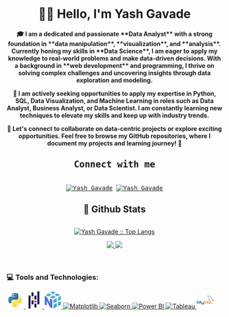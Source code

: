 <div align="center">
<h1 align="center">👋🏻 Hello, I'm Yash Gavade </h1>
<h4 align="center">
🎓 I am a dedicated and passionate **Data Analyst** with a strong foundation in **data manipulation**, **visualization**, and **analysis**. Currently honing my skills in **Data Science**, I am eager to apply my knowledge to real-world problems and make data-driven decisions. With a background in **web development** and programming, I thrive on solving complex challenges and uncovering insights through data exploration and modeling.

🌱 I am actively seeking opportunities to apply my expertise in **Python**, **SQL**, **Data Visualization**, and **Machine Learning** in roles such as **Data Analyst**, **Business Analyst**, or **Data Scientist**. I am constantly learning new techniques to elevate my skills and keep up with industry trends. 

🤝 Let's connect to collaborate on data-centric projects or explore exciting opportunities. Feel free to browse my GitHub repositories, where I document my projects and learning journey! 🚀
</h4>
</div>

<div>
  <samp>
    <h2 align="center">Connect with me</h2>
    <p align="center">
      <br/>
      <a href="https://www.linkedin.com/in/yash-gavade/" target="blank"><img align="center"
         src="https://img.shields.io/badge/linkedin-%231DA1F2.svg?style=for-the-badge&logo=linkedin&logoColor=white"
         alt="Yash Gavade" height="30"/></a>
      <a href="mailto:yashgavade10@gmail.com" target="blank"><img align="center"
         src="https://img.shields.io/badge/gmail-EA4335.svg?style=for-the-badge&logo=gmail&logoColor=white"
         alt="Yash Gavade" height="30"/></a>
    </p>
  </samp>
</div>

<div align="center">
  <h2 align="center"> 🚀 Github Stats </h2>
  <div style="display: flex; align-items: center; justify-content: center;">
      <div>
        <p align="center">
          <a href="https://github.com/Yash-Gavade">
          <img src="https://github-readme-stats.vercel.app/api/top-langs/?username=Yash-Gavade&langs_count=6&theme=gruvbox&layout=compact&hide_border=true" alt="Yash Gavade :: Top Langs" /></a>
        </p>
        <p align="center">
          <a href="https://github.com/Yash-Gavade">
          <img width="49.5%" src="https://github-readme-stats.vercel.app/api?username=Yash-Gavade&show_icons=true&theme=gruvbox&hide_border=true" />
          <img width="49.5%" src="https://github-readme-streak-stats.herokuapp.com/?user=Yash-Gavade&theme=gruvbox&hide_border=true" />
          </a>
        </p>
      </div>
   </div>
   <br>
</div>

<div>
  <h3 align="left">💻 Tools and Technologies:</h3>
  <p align="left">
    <a href="https://www.python.org" target="_blank" rel="noreferrer">
      <img src="https://raw.githubusercontent.com/devicons/devicon/master/icons/python/python-original.svg" alt="Python" width="40" height="40"/>
    </a>
    <a href="https://pandas.pydata.org/" target="_blank" rel="noreferrer">
      <img src="https://raw.githubusercontent.com/devicons/devicon/2ae2a900d2f041da66e950e4d48052658d850630/icons/pandas/pandas-original.svg" alt="Pandas" width="40" height="40"/>
    </a>
    <a href="https://numpy.org/" target="_blank" rel="noreferrer">
      <img src="https://raw.githubusercontent.com/devicons/devicon/master/icons/numpy/numpy-original.svg" alt="NumPy" width="40" height="40"/>
    </a>
    <a href="https://matplotlib.org/" target="_blank" rel="noreferrer">
      <img src="https://upload.wikimedia.org/wikipedia/commons/8/84/Matplotlib_icon.svg" alt="Matplotlib" width="40" height="40"/>
    </a>
    <a href="https://seaborn.pydata.org/" target="_blank" rel="noreferrer">
      <img src="https://seaborn.pydata.org/_images/logo-mark-lightbg.svg" alt="Seaborn" width="40" height="40"/>
    </a>
    <a href="https://powerbi.microsoft.com/" target="_blank" rel="noreferrer">
      <img src="https://upload.wikimedia.org/wikipedia/commons/c/cf/New_Power_BI_Logo.svg" alt="Power BI" width="40" height="40"/>
    </a>
    <a href="https://www.tableau.com/" target="_blank" rel="noreferrer">
      <img src="https://upload.wikimedia.org/wikipedia/commons/4/4b/Tableau_Logo.png" alt="Tableau" width="40" height="40"/>
    </a>
    <a href="https://www.mysql.com/" target="_blank" rel="noreferrer">
      <img src="https://raw.githubusercontent.com/devicons/devicon/master/icons/mysql/mysql-original-wordmark.svg" alt="MySQL" width="40" height="40"/>
    </a>

  </p>
</div>
